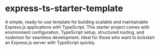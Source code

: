 # express-ts-starter-template
 A simple, ready-to-use template for building scalable and maintainable Express.js applications with TypeScript. This starter project comes with environment configuration, TypeScript setup, structured routing, and nodemon for seamless development. Ideal for those who want to kickstart an Express.js server with TypeScript quickly.
